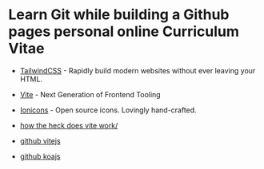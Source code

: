 # Learn Git while building a Github pages personal online Curriculum Vitae 

- [TailwindCSS](https://tailwindcss.com/) - Rapidly build modern websites without ever leaving your HTML.
- [Vite](https://vitejs.dev/) - Next Generation of Frontend Tooling
- [Ionicons](https://ionic.io/ionicons) - Open source icons. Lovingly hand-crafted.


- [how the heck does vite work/](https://harlanzw.com/blog/how-the-heck-does-vite-work/)
- [github vitejs](https://github.com/vitejs/vite)
- [github koajs](https://github.com/koajs/koa)

